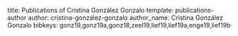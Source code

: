 title: Publications of Cristina González Gonzalo
template: publications-author
author: cristina-gonzález-gonzalo
author_name: Cristina González Gonzalo
bibkeys: gonz19,gonz19a,gonz18,zeel19,lief19,lief19a,enge19,lief19b